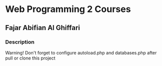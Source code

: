 # Web Programming 2 Courses

## Fajar Abifian Al Ghiffari

### Description
Warning! Don't forget to configure autoload.php and databases.php after pull or clone this project
